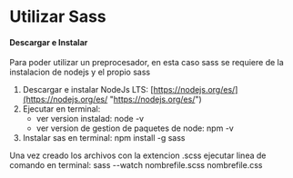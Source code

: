 # Utilizar Sass

#### Descargar e Instalar

Para poder utilizar un preprocesador, en esta caso sass se requiere de la instalacion de nodejs y el propio sass

1. Descargar e instalar NodeJs LTS: [https://nodejs.org/es/](https://nodejs.org/es/ "https://nodejs.org/es/")
2. Ejecutar en terminal: 
	- ver version instalad: node -v
	- ver version de gestion de paquetes de node: npm -v
3. Instalar sas en terminal: npm install -g sass

Una vez creado los archivos con la extencion .scss ejecutar linea de comando en terminal: sass --watch nombrefile.scss nombrefile.css 